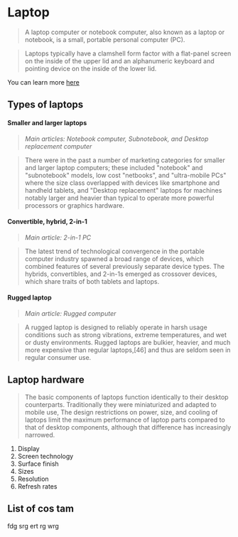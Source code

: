 # Laptop
>A laptop computer or notebook computer, also known as a laptop or notebook, is a small, portable personal computer (PC).

>Laptops typically have a clamshell form factor with a flat-panel screen on the inside of the upper lid and an alphanumeric keyboard and pointing device on the inside of the lower lid.

You can learn more [here](https://en.wikipedia.org/wiki/Laptop)

## Types of laptops

#### Smaller and larger laptops
>_Main articles: Notebook computer, Subnotebook, and Desktop replacement computer_

>There were in the past a number of marketing categories for smaller and larger laptop computers; these included "notebook" and "subnotebook" models, low cost "netbooks", and "ultra-mobile PCs" where the size class overlapped with devices like smartphone and handheld tablets, and "Desktop replacement" laptops for machines notably larger and heavier than typical to operate more powerful processors or graphics hardware.
#### Convertible, hybrid, 2-in-1
>_Main article: 2-in-1 PC_

>The latest trend of technological convergence in the portable computer industry spawned a broad range of devices, which combined features of several previously separate device types. The hybrids, convertibles, and 2-in-1s emerged as crossover devices, which share traits of both tablets and laptops.

#### Rugged laptop
>_Main article: Rugged computer_

>A rugged laptop is designed to reliably operate in harsh usage conditions such as strong vibrations, extreme temperatures, and wet or dusty environments. Rugged laptops are bulkier, heavier, and much more expensive than regular laptops,[46] and thus are seldom seen in regular consumer use.

## Laptop hardware

>The basic components of laptops function identically to their desktop counterparts. Traditionally they were miniaturized and adapted to mobile use, The design restrictions on power, size, and cooling of laptops limit the maximum performance of laptop parts compared to that of desktop components, although that difference has increasingly narrowed.

1. Display
2. Screen technology
3. Surface finish
4. Sizes
5. Resolution
6. Refresh rates

## List of cos tam

fdg
srg
ert
rg
wrg
